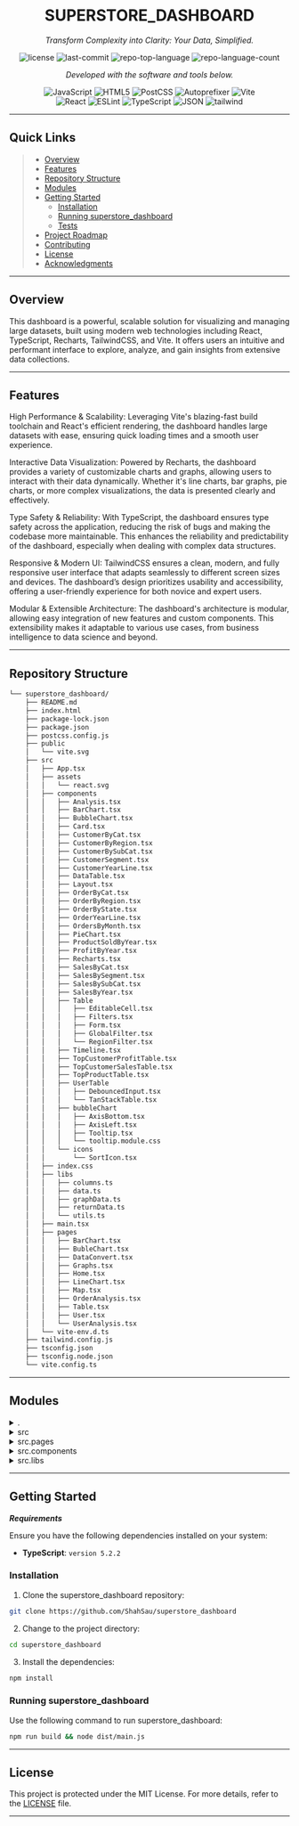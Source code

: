 
<p align="center">
    <h1 align="center">SUPERSTORE_DASHBOARD</h1>
</p>
<p align="center">
    <em>Transform Complexity into Clarity: Your Data, Simplified.</em>
</p>
<p align="center">
	<img src="https://img.shields.io/github/license/ShahSau/superstore_dashboard?style=flat&color=0080ff" alt="license">
	<img src="https://img.shields.io/github/last-commit/ShahSau/superstore_dashboard?style=flat&logo=git&logoColor=white&color=0080ff" alt="last-commit">
	<img src="https://img.shields.io/github/languages/top/ShahSau/superstore_dashboard?style=flat&color=0080ff" alt="repo-top-language">
	<img src="https://img.shields.io/github/languages/count/ShahSau/superstore_dashboard?style=flat&color=0080ff" alt="repo-language-count">
<p>
<p align="center">
		<em>Developed with the software and tools below.</em>
</p>
<p align="center">
	<img src="https://img.shields.io/badge/JavaScript-F7DF1E.svg?style=flat&logo=JavaScript&logoColor=black" alt="JavaScript">
	<img src="https://img.shields.io/badge/HTML5-E34F26.svg?style=flat&logo=HTML5&logoColor=white" alt="HTML5">
	<img src="https://img.shields.io/badge/PostCSS-DD3A0A.svg?style=flat&logo=PostCSS&logoColor=white" alt="PostCSS">
	<img src="https://img.shields.io/badge/Autoprefixer-DD3735.svg?style=flat&logo=Autoprefixer&logoColor=white" alt="Autoprefixer">
	<img src="https://img.shields.io/badge/Vite-646CFF.svg?style=flat&logo=Vite&logoColor=white" alt="Vite">
	<br>
	<img src="https://img.shields.io/badge/React-61DAFB.svg?style=flat&logo=React&logoColor=black" alt="React">
	<img src="https://img.shields.io/badge/ESLint-4B32C3.svg?style=flat&logo=ESLint&logoColor=white" alt="ESLint">
	<img src="https://img.shields.io/badge/TypeScript-3178C6.svg?style=flat&logo=TypeScript&logoColor=white" alt="TypeScript">
	<img src="https://img.shields.io/badge/JSON-000000.svg?style=flat&logo=JSON&logoColor=white" alt="JSON">
    <img src="https://img.shields.io/badge/Tailwind_CSS-38B2AC?style=flat&logo=tailwind-css&logoColor=white" alt="tailwind">
</p>
<hr>

##  Quick Links

> - [ Overview](#-overview)
> - [ Features](#-features)
> - [ Repository Structure](#-repository-structure)
> - [ Modules](#-modules)
> - [ Getting Started](#-getting-started)
>   - [ Installation](#-installation)
>   - [ Running superstore_dashboard](#-running-superstore_dashboard)
>   - [ Tests](#-tests)
> - [ Project Roadmap](#-project-roadmap)
> - [ Contributing](#-contributing)
> - [ License](#-license)
> - [ Acknowledgments](#-acknowledgments)

---

##  Overview

This dashboard is a powerful, scalable solution for visualizing and managing large datasets, built using modern web technologies including React, TypeScript, Recharts, TailwindCSS, and Vite. It offers users an intuitive and performant interface to explore, analyze, and gain insights from extensive data collections.

---

##  Features

High Performance & Scalability: Leveraging Vite's blazing-fast build toolchain and React's efficient rendering, the dashboard handles large datasets with ease, ensuring quick loading times and a smooth user experience.

Interactive Data Visualization: Powered by Recharts, the dashboard provides a variety of customizable charts and graphs, allowing users to interact with their data dynamically. Whether it's line charts, bar graphs, pie charts, or more complex visualizations, the data is presented clearly and effectively.

Type Safety & Reliability: With TypeScript, the dashboard ensures type safety across the application, reducing the risk of bugs and making the codebase more maintainable. This enhances the reliability and predictability of the dashboard, especially when dealing with complex data structures.

Responsive & Modern UI: TailwindCSS ensures a clean, modern, and fully responsive user interface that adapts seamlessly to different screen sizes and devices. The dashboard’s design prioritizes usability and accessibility, offering a user-friendly experience for both novice and expert users.

Modular & Extensible Architecture: The dashboard's architecture is modular, allowing easy integration of new features and custom components. This extensibility makes it adaptable to various use cases, from business intelligence to data science and beyond.

---

##  Repository Structure

```sh
└── superstore_dashboard/
    ├── README.md
    ├── index.html
    ├── package-lock.json
    ├── package.json
    ├── postcss.config.js
    ├── public
    │   └── vite.svg
    ├── src
    │   ├── App.tsx
    │   ├── assets
    │   │   └── react.svg
    │   ├── components
    │   │   ├── Analysis.tsx
    │   │   ├── BarChart.tsx
    │   │   ├── BubbleChart.tsx
    │   │   ├── Card.tsx
    │   │   ├── CustomerByCat.tsx
    │   │   ├── CustomerByRegion.tsx
    │   │   ├── CustomerBySubCat.tsx
    │   │   ├── CustomerSegment.tsx
    │   │   ├── CustomerYearLine.tsx
    │   │   ├── DataTable.tsx
    │   │   ├── Layout.tsx
    │   │   ├── OrderByCat.tsx
    │   │   ├── OrderByRegion.tsx
    │   │   ├── OrderByState.tsx
    │   │   ├── OrderYearLine.tsx
    │   │   ├── OrdersByMonth.tsx
    │   │   ├── PieChart.tsx
    │   │   ├── ProductSoldByYear.tsx
    │   │   ├── ProfitByYear.tsx
    │   │   ├── Recharts.tsx
    │   │   ├── SalesByCat.tsx
    │   │   ├── SalesBySegment.tsx
    │   │   ├── SalesBySubCat.tsx
    │   │   ├── SalesByYear.tsx
    │   │   ├── Table
    │   │   │   ├── EditableCell.tsx
    │   │   │   ├── Filters.tsx
    │   │   │   ├── Form.tsx
    │   │   │   ├── GlobalFilter.tsx
    │   │   │   └── RegionFilter.tsx
    │   │   ├── Timeline.tsx
    │   │   ├── TopCustomerProfitTable.tsx
    │   │   ├── TopCustomerSalesTable.tsx
    │   │   ├── TopProductTable.tsx
    │   │   ├── UserTable
    │   │   │   ├── DebouncedInput.tsx
    │   │   │   └── TanStackTable.tsx
    │   │   ├── bubbleChart
    │   │   │   ├── AxisBottom.tsx
    │   │   │   ├── AxisLeft.tsx
    │   │   │   ├── Tooltip.tsx
    │   │   │   └── tooltip.module.css
    │   │   └── icons
    │   │       └── SortIcon.tsx
    │   ├── index.css
    │   ├── libs
    │   │   ├── columns.ts
    │   │   ├── data.ts
    │   │   ├── graphData.ts
    │   │   ├── returnData.ts
    │   │   └── utils.ts
    │   ├── main.tsx
    │   ├── pages
    │   │   ├── BarChart.tsx
    │   │   ├── BubleChart.tsx
    │   │   ├── DataConvert.tsx
    │   │   ├── Graphs.tsx
    │   │   ├── Home.tsx
    │   │   ├── LineChart.tsx
    │   │   ├── Map.tsx
    │   │   ├── OrderAnalysis.tsx
    │   │   ├── Table.tsx
    │   │   ├── User.tsx
    │   │   └── UserAnalysis.tsx
    │   └── vite-env.d.ts
    ├── tailwind.config.js
    ├── tsconfig.json
    ├── tsconfig.node.json
    └── vite.config.ts
```

---

##  Modules

<details closed><summary>.</summary>

| File                                                                                                 | Summary                                        |
| ---                                                                                                  | ---                                            |
| [tsconfig.json](https://github.com/ShahSau/superstore_dashboard/blob/master/tsconfig.json)           | Typescript config file prompt `tsconfig.json`      |     
| [package.json](https://github.com/ShahSau/superstore_dashboard/blob/master/package.json)             | List of all packages for prompt `package.json`       |
</details>

<details closed><summary>src</summary>

| File                                                                                           | Summary                                       |
| ---                                                                                            | ---                                           |
| [App.tsx](https://github.com/ShahSau/superstore_dashboard/blob/master/src/App.tsx)             | Entry file of the app prompt `src/App.tsx`       |

</details>

<details closed><summary>src.pages</summary>

| File                                                                                                         | Summary                                                 |
| ---                                                                                                          | ---                                                     |
| [Map.tsx](https://github.com/ShahSau/superstore_dashboard/blob/master/src/pages/Map.tsx)                     | Map page prompt `src/pages/Map.tsx`           |
| [LineChart.tsx](https://github.com/ShahSau/superstore_dashboard/blob/master/src/pages/LineChart.tsx)         | Line Chart page for prompt `src/pages/LineChart.tsx`     |
| [Graphs.tsx](https://github.com/ShahSau/superstore_dashboard/blob/master/src/pages/Graphs.tsx)               | Grph page prompt `src/pages/Graphs.tsx`        |
| [User.tsx](https://github.com/ShahSau/superstore_dashboard/blob/master/src/pages/User.tsx)                   | User page for prompt `src/pages/User.tsx`          |
| [OrderAnalysis.tsx](https://github.com/ShahSau/superstore_dashboard/blob/master/src/pages/OrderAnalysis.tsx) | Order analysis page for prompt `src/pages/OrderAnalysis.tsx` |
| [UserAnalysis.tsx](https://github.com/ShahSau/superstore_dashboard/blob/master/src/pages/UserAnalysis.tsx)   | User Analysis page for prompt `src/pages/UserAnalysis.tsx`  |
| [Table.tsx](https://github.com/ShahSau/superstore_dashboard/blob/master/src/pages/Table.tsx)                 | Table page for prompt `src/pages/Table.tsx`         |
| [DataConvert.tsx](https://github.com/ShahSau/superstore_dashboard/blob/master/src/pages/DataConvert.tsx)     | Data Convert Page for prompt `src/pages/DataConvert.tsx`   |
| [BubleChart.tsx](https://github.com/ShahSau/superstore_dashboard/blob/master/src/pages/BubleChart.tsx)       | Bubble Chart page for prompt `src/pages/BubleChart.tsx`    |
| [BarChart.tsx](https://github.com/ShahSau/superstore_dashboard/blob/master/src/pages/BarChart.tsx)           | Bar Cahrt page for prompt `src/pages/BarChart.tsx`      |
| [Home.tsx](https://github.com/ShahSau/superstore_dashboard/blob/master/src/pages/Home.tsx)                   | Home Page for prompt `src/pages/Home.tsx`          |

</details>

<details closed><summary>src.components</summary>

| File                                                                                                                                | Summary                                                               |
| ---                                                                                                                                 | ---                                                                   |
| [Analysis.tsx](https://github.com/ShahSau/superstore_dashboard/blob/master/src/components/Analysis.tsx)                             | Analysis Componentfor prompt `src/components/Analysis.tsx`               |
| [CustomerByCat.tsx](https://github.com/ShahSau/superstore_dashboard/blob/master/src/components/CustomerByCat.tsx)                   | Customer By Category component for prompt `src/components/CustomerByCat.tsx`          |
| [TopProductTable.tsx](https://github.com/ShahSau/superstore_dashboard/blob/master/src/components/TopProductTable.tsx)               | Top Product table component for prompt `src/components/TopProductTable.tsx`        |
| [SalesByCat.tsx](https://github.com/ShahSau/superstore_dashboard/blob/master/src/components/SalesByCat.tsx)                         | Sales by category component for prompt `src/components/SalesByCat.tsx`             |
| [Card.tsx](https://github.com/ShahSau/superstore_dashboard/blob/master/src/components/Card.tsx)                                     | Card Component for prompt `src/components/Card.tsx`                   |
| [BubbleChart.tsx](https://github.com/ShahSau/superstore_dashboard/blob/master/src/components/BubbleChart.tsx)                       | Bubble Chart component for prompt `src/components/BubbleChart.tsx`            |
| [Timeline.tsx](https://github.com/ShahSau/superstore_dashboard/blob/master/src/components/Timeline.tsx)                             | Timeline component for prompt `src/components/Timeline.tsx`               |
| [PieChart.tsx](https://github.com/ShahSau/superstore_dashboard/blob/master/src/components/PieChart.tsx)                             | Pie Chart component for prompt `src/components/PieChart.tsx`               |
| [SalesBySegment.tsx](https://github.com/ShahSau/superstore_dashboard/blob/master/src/components/SalesBySegment.tsx)                 | Sales By Sagment Component for prompt `src/components/SalesBySegment.tsx`         |
| [DataTable.tsx](https://github.com/ShahSau/superstore_dashboard/blob/master/src/components/DataTable.tsx)                           | Data table Component for prompt `src/components/DataTable.tsx`              |
| [TopCustomerSalesTable.tsx](https://github.com/ShahSau/superstore_dashboard/blob/master/src/components/TopCustomerSalesTable.tsx)   |Top Customer Sales Component for prompt `src/components/TopCustomerSalesTable.tsx`  |
| [CustomerYearLine.tsx](https://github.com/ShahSau/superstore_dashboard/blob/master/src/components/CustomerYearLine.tsx)             | Customer year line Component for prompt `src/components/CustomerYearLine.tsx`       |
| [CustomerByRegion.tsx](https://github.com/ShahSau/superstore_dashboard/blob/master/src/components/CustomerByRegion.tsx)             | Customer by region Component for prompt `src/components/CustomerByRegion.tsx`       |
| [SalesBySubCat.tsx](https://github.com/ShahSau/superstore_dashboard/blob/master/src/components/SalesBySubCat.tsx)                   | Sales by subcategory Component for prompt `src/components/SalesBySubCat.tsx`          |
| [OrderByRegion.tsx](https://github.com/ShahSau/superstore_dashboard/blob/master/src/components/OrderByRegion.tsx)                   | Order by region Component for prompt `src/components/OrderByRegion.tsx`          |
| [OrderYearLine.tsx](https://github.com/ShahSau/superstore_dashboard/blob/master/src/components/OrderYearLine.tsx)                   | order year line Component for prompt `src/components/OrderYearLine.tsx`          |
| [ProductSoldByYear.tsx](https://github.com/ShahSau/superstore_dashboard/blob/master/src/components/ProductSoldByYear.tsx)           | Product sold by year Component for prompt `src/components/ProductSoldByYear.tsx`      |
| [CustomerBySubCat.tsx](https://github.com/ShahSau/superstore_dashboard/blob/master/src/components/CustomerBySubCat.tsx)             | Customer by sub category Component for prompt `src/components/CustomerBySubCat.tsx`       |
| [Layout.tsx](https://github.com/ShahSau/superstore_dashboard/blob/master/src/components/Layout.tsx)                                 | Layput  for prompt `src/components/Layout.tsx`                 |
| [ProfitByYear.tsx](https://github.com/ShahSau/superstore_dashboard/blob/master/src/components/ProfitByYear.tsx)                     | Profit by year Component for prompt `src/components/ProfitByYear.tsx`           |
| [OrderByState.tsx](https://github.com/ShahSau/superstore_dashboard/blob/master/src/components/OrderByState.tsx)                     | Order by state Component for prompt `src/components/OrderByState.tsx`           |
| [BarChart.tsx](https://github.com/ShahSau/superstore_dashboard/blob/master/src/components/BarChart.tsx)                             | Bar Chart Component for prompt `src/components/BarChart.tsx`               |
| [CustomerSegment.tsx](https://github.com/ShahSau/superstore_dashboard/blob/master/src/components/CustomerSegment.tsx)               | Customer segment Component for prompt `src/components/CustomerSegment.tsx`        |
| [OrderByCat.tsx](https://github.com/ShahSau/superstore_dashboard/blob/master/src/components/OrderByCat.tsx)                         | order by category Component for prompt `src/components/OrderByCat.tsx`             |
| [Recharts.tsx](https://github.com/ShahSau/superstore_dashboard/blob/master/src/components/Recharts.tsx)                             | Line & Pie chart Component for prompt `src/components/Recharts.tsx`               |
| [TopCustomerProfitTable.tsx](https://github.com/ShahSau/superstore_dashboard/blob/master/src/components/TopCustomerProfitTable.tsx) | Top customer profile table Component for prompt `src/components/TopCustomerProfitTable.tsx` |
| [SalesByYear.tsx](https://github.com/ShahSau/superstore_dashboard/blob/master/src/components/SalesByYear.tsx)                       | Sales by year Component for prompt `src/components/SalesByYear.tsx`            |
| [OrdersByMonth.tsx](https://github.com/ShahSau/superstore_dashboard/blob/master/src/components/OrdersByMonth.tsx)                   | Orders by month Component for prompt `src/components/OrdersByMonth.tsx`          |

</details>




<details closed><summary>src.libs</summary>

| File                                                                                                | Summary                                            |
| ---                                                                                                 | ---                                                |
| [utils.ts](https://github.com/ShahSau/superstore_dashboard/blob/master/src/libs/utils.ts)           | utils file for prompt `src/libs/utils.ts`      |
| [graphData.ts](https://github.com/ShahSau/superstore_dashboard/blob/master/src/libs/graphData.ts)   | initial graph data file for prompt `src/libs/graphData.ts`  |
| [returnData.ts](https://github.com/ShahSau/superstore_dashboard/blob/master/src/libs/returnData.ts) | return dataset for prompt `src/libs/returnData.ts` |
| [data.ts](https://github.com/ShahSau/superstore_dashboard/blob/master/src/libs/data.ts)             | Data set for prompt `src/libs/data.ts`       |
| [columns.ts](https://github.com/ShahSau/superstore_dashboard/blob/master/src/libs/columns.ts)       | list of column for prompt `src/libs/columns.ts`    |

</details>

---

##  Getting Started

***Requirements***

Ensure you have the following dependencies installed on your system:

* **TypeScript**: `version 5.2.2`

###  Installation

1. Clone the superstore_dashboard repository:

```sh
git clone https://github.com/ShahSau/superstore_dashboard
```

2. Change to the project directory:

```sh
cd superstore_dashboard
```

3. Install the dependencies:

```sh
npm install
```

###  Running superstore_dashboard

Use the following command to run superstore_dashboard:

```sh
npm run build && node dist/main.js
```

---


##  License

This project is protected under the MIT License. For more details, refer to the [LICENSE](https://github.com/ShahSau/turbo?tab=MIT-1-ov-file#readme) file.

---

